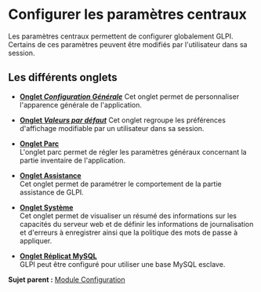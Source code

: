 Configurer les paramètres centraux
==================================

Les paramètres centraux permettent de configurer globalement GLPI. Certains de ces paramètres peuvent être modifiés par l'utilisateur dans sa session.

Les différents onglets
----------------------

-   **[Onglet *Configuration Générale*](index.php?fr/08_Module_Configuration/06_Générale/02_Configuration_Générale.md)**
     Cet onglet permet de personnaliser l'apparence générale de l'application.

-   **[Onglet *Valeurs par défaut*](index.php?fr/08_Module_Configuration/06_Générale/03_Valeurs_par_défaut.md)**
     Cet onglet regroupe les préférences d'affichage modifiable par un utilisateur dans sa session.

-   **[Onglet Parc](../glpi/config_common_inventory.html)**\
     L'onglet parc permet de régler les paramètres généraux concernant
    la partie inventaire de l'application.
-   **[Onglet Assistance](../glpi/config_common_assist.html)**\
     Cet onglet permet de paramétrer le comportement de la partie
    assistance de GLPI.
-   **[Onglet Système](../glpi/config_common_sysinfo.html)**\
     Cet onglet permet de visualiser un résumé des informations sur les
    capacités du serveur web et de définir les informations de
    journalisation et d'erreurs à enregistrer ainsi que la politique des
    mots de passe à appliquer.
-   **[Onglet Réplicat MySQL](../glpi/config_common_mysql.html)**\
     GLPI peut être configuré pour utiliser une base MySQL esclave.

**Sujet parent :** [Module
Configuration](../glpi/config.html "Module Configuration de GLPI")

